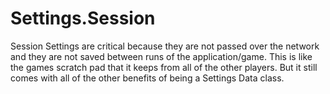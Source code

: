 # Settings.Session

Session Settings are critical because they are not passed over the network and they are not saved between runs of the application/game. This is like the games scratch pad that it keeps from all of the other players. But it still comes with all of the other benefits of being a Settings Data class.